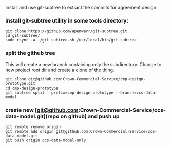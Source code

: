 
Install and use git-subtree to extract the commits for agreement design

### install git-subtree utility in some tools directory:

```
git clone https://github.com/apenwarr/git-subtree.git
cd git-subtree/
sudo rsync -a ./git-subtree.sh /usr/local/bin/git-subtree
```

### split the github tree
This will create a new branch containing only the subdirectory. 
Change to new project root dir and create a clone of the thing.
```
git clone git@github.com:Crown-Commercial-Service/cmp-design-prototype.git
cd cmp-design-prototype
git subtree split --prefix=cmp-design-prototype --branch=ccs-data-model 
```

### create new [git@github.com:Crown-Commercial-Service/ccs-data-model.git](repo on github) and push up
```
git remote remove origin
git remote add origin git@github.com:Crown-Commercial-Service/ccs-data-model.git
git push origin ccs-data-model-only
```


